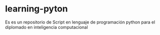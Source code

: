 # learning-pyton
Es es un repositorio de Script en lenguaje de programación python para el diplomado en inteligencia computacional

